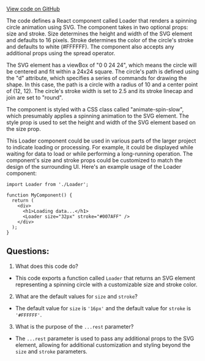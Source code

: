 [View code on GitHub](zoo-labs/zoo/blob/master/core/src/components/Loader/index.tsx)

The code defines a React component called Loader that renders a spinning circle animation using SVG. The component takes in two optional props: size and stroke. Size determines the height and width of the SVG element and defaults to 16 pixels. Stroke determines the color of the circle's stroke and defaults to white (#FFFFFF). The component also accepts any additional props using the spread operator.

The SVG element has a viewBox of "0 0 24 24", which means the circle will be centered and fit within a 24x24 square. The circle's path is defined using the "d" attribute, which specifies a series of commands for drawing the shape. In this case, the path is a circle with a radius of 10 and a center point of (12, 12). The circle's stroke width is set to 2.5 and its stroke linecap and join are set to "round".

The component is styled with a CSS class called "animate-spin-slow", which presumably applies a spinning animation to the SVG element. The style prop is used to set the height and width of the SVG element based on the size prop.

This Loader component could be used in various parts of the larger project to indicate loading or processing. For example, it could be displayed while waiting for data to load or while performing a long-running operation. The component's size and stroke props could be customized to match the design of the surrounding UI. Here's an example usage of the Loader component:

```
import Loader from './Loader';

function MyComponent() {
  return (
    <div>
      <h1>Loading data...</h1>
      <Loader size="32px" stroke="#007AFF" />
    </div>
  );
}
```
## Questions: 
 1. What does this code do?
- This code exports a function called `Loader` that returns an SVG element representing a spinning circle with a customizable size and stroke color.

2. What are the default values for `size` and `stroke`?
- The default value for `size` is `'16px'` and the default value for `stroke` is `'#FFFFFF'`.

3. What is the purpose of the `...rest` parameter?
- The `...rest` parameter is used to pass any additional props to the SVG element, allowing for additional customization and styling beyond the `size` and `stroke` parameters.